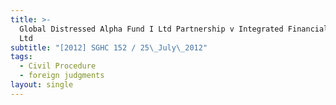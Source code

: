 ```yaml
---
title: >-
  Global Distressed Alpha Fund I Ltd Partnership v Integrated Financial Advisory
  Ltd
subtitle: "[2012] SGHC 152 / 25\_July\_2012"
tags:
  - Civil Procedure
  - foreign judgments
layout: single
---
```


